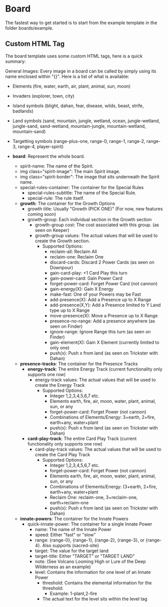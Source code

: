 # Board

The fastest way to get started is to start from the example template in the folder boards/example.

## Custom HTML Tag

The board template uses some custom HTML tags, here is a quick summary:

General Images: Every image in a board can be called by simply using its name enclosed within "{}". Here is a list of what is available:
- Elements (fire, water, earth, air, plant, animal, sun, moon)
- Invaders (explorer, town, city)
- Island symbols (blight, dahan, fear, disease, wilds, beast, strife, badlands)
- Land symbols (sand, mountain, jungle, wetland, ocean, jungle-wetland, jungle-sand, sand-wetland, mountain-jungle, mountain-wetland, mountain-sand)
- Targetting symbols (range-plus-one, range-0, range-1, range-2, range-3, range-4, player-spirit)


- **board**: Represent the whole board.
  - spirit-name: The name of the Spirit.
  - img class="spirit-image": The main Spirit image.
  - img class="spirit-border": The image that sits underneath the Spirit name.
  - special-rules-container: The container for the Special Rules
    - special-rules-subtitle: The name of the Special Rule.
    - special-rule: The rule itself.
  - **growth**: The container for the Growth Options
    - growth title: Usually "Growth (PICK ONE)" (For now, new features coming soon)
    - growth-group: Each individual section in the Growth section
      - growth-group cost: The cost associated with this group. (as seen on Keeper)
      - growth-group values: The actual values that will be used to create the Growth section.
        - Supported Options:
          - reclaim-all: Reclaim All
          - reclaim-one: Reclaim One
          - discard-cards: Discard 2 Power Cards (as seen on Downpour)
          - gain-card-play: +1 Card Play this turn
          - gain-power-card: Gain Power Card
          - forget-power-card: Forget Power Card (not cannon)
          - gain-energy(X): Gain X Energy
          - make-fast: One of your Powers may be Fast
          - add-presence(X): Add a Presence up to X Range
          - add-presence(X,Y): Add a Presence limited to Y Land type up to X Range
          - move-presence(X): Move a Presence up to X Range
          - presence-no-range: Add a presence anywhere (as seen on Finder)
          - ignore-range: Ignore Range this turn (as seen on Finder)
          - gain-element(X): Gain X Element (currently limited to only one)
          - push(x): Push x from land (as seen on Trickster with Dahan)
  - **presence-tracks**: The container for the Presence Tracks
    - **energy-track**: The entire Energy Track (current functionality only supports one row)
      - energy-track values: The actual values that will be used to create the Energy Track
        - Supported Options:
          - Integer 1,2,3,4,5,6,7 etc.
          - Elements earth, fire, air, moon, water, plant, animal, sun, or any
          - forget-power-card: Forget Power (not cannon)
          - Combinations of Elements/Energy: 3+earth, 2+fire, earth+any, water+plant
          - push(x): Push x from land (as seen on Trickster with Dahan)
    - **card-play-track**: The entire Card Play Track (current functionality only supports one row)
      - card-play-track values: The actual values that will be used to create the Card Play Track
        - Supported Options:
          - Integer 1,2,3,4,5,6,7 etc.
          - forget-power-card: Forget Power (not cannon)
          - Elements earth, fire, air, moon, water, plant, animal, sun, or any
          - Combinations of Elements/Energy: (3+earth, 2+fire, earth+any, water+plant
          - Reclaim One: reclaim-one, 3+reclaim-one, earth+reclaim-one
          - push(x): Push x from land (as seen on Trickster with Dahan)
  - **innate-powers**: The container for the Innate Powers
    - quick-innate-power: The container for a single Innate Power
      - name: The name of the Innate Power
      - speed: Either "fast" or "slow"
      - range: {range-0}, {range-1}, {range-2}, {range-3}, or {range-4}. Also supports (sacred-site}
      - target: The value for the target land
      - target-title: Either "TARGET" or "TARGET LAND"
      - note: (See Volcano Looming High or Lure of the Deep Wilderness as an example)
      - level: Contains the information for one level of an Innate Power
        - threshold: Contains the elemental information for the threshold:
          - Example: 1-plant,2-fire
        - The actual text for the level sits within the level tag